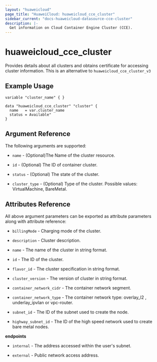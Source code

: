 ```yaml
---
layout: "huaweicloud"
page_title: "HuaweiCloud: huaweicloud_cce_cluster"
sidebar_current: "docs-huaweicloud-datasource-cce-cluster"
description: |-
  Get information on Cloud Container Engine Cluster (CCE).
---
```


# huaweicloud\_cce\_cluster

Provides details about all clusters and obtains certificate for accessing cluster information.
This is an alternative to `huaweicloud_cce_cluster_v3`

## Example Usage

```hcl
variable "cluster_name" { }

data "huaweicloud_cce_cluster" "cluster" {
  name   = var.cluster_name
  status = Available"
}
```

## Argument Reference

The following arguments are supported:

* `name` -  (Optional)The Name of the cluster resource.
 
* `id` - (Optional) The ID of container cluster.

* `status` - (Optional) The state of the cluster.

* `cluster_type` - (Optional) Type of the cluster. Possible values: VirtualMachine, BareMetal.

## Attributes Reference

All above argument parameters can be exported as attribute parameters along with attribute reference:

* `billingMode` - Charging mode of the cluster.

* `description` - Cluster description.

* `name` - The name of the cluster in string format.

* `id` - The ID of the cluster.
  
* `flavor_id` - The cluster specification in string format.

* `cluster_version` - The version of cluster in string format.

* `container_network_cidr` - The container network segment.

* `container_network_type` - The container network type: overlay_l2 , underlay_ipvlan or vpc-router.
  
* `subnet_id` - The ID of the subnet used to create the node.

* `highway_subnet_id` - The ID of the high speed network used to create bare metal nodes.

**endpoints**

* `internal` - The address accessed within the user's subnet.

* `external` - Public network access address.






 


